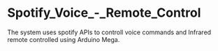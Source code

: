 # Spotify_Voice_-_Remote_Control
The system uses spotify APIs to controll voice commands and Infrared remote controlled using Arduino Mega.
